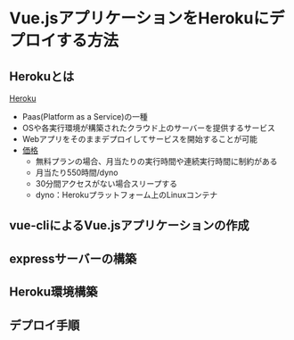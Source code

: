 # Vue.jsアプリケーションをHerokuにデプロイする方法

## Herokuとは

[Heroku](https://jp.heroku.com/)

- Paas(Platform as a Service)の一種
- OSや各実行環境が構築されたクラウド上のサーバーを提供するサービス
- Webアプリをそのままデプロイしてサービスを開始することが可能
- [価格](https://jp.heroku.com/pricing)
  - 無料プランの場合、月当たりの実行時間や連続実行時間に制約がある
  - 月当たり550時間/dyno
  - 30分間アクセスがない場合スリープする
  - dyno：Herokuプラットフォーム上のLinuxコンテナ

## vue-cliによるVue.jsアプリケーションの作成

## expressサーバーの構築

## Heroku環境構築

## デプロイ手順